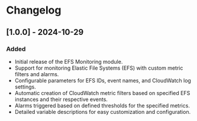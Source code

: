 # Changelog

## [1.0.0] - 2024-10-29

### Added
- Initial release of the EFS Monitoring module.
- Support for monitoring Elastic File Systems (EFS) with custom metric filters and alarms.
- Configurable parameters for EFS IDs, event names, and CloudWatch log settings.
- Automatic creation of CloudWatch metric filters based on specified EFS instances and their respective events.
- Alarms triggered based on defined thresholds for the specified metrics.
- Detailed variable descriptions for easy customization and configuration.
